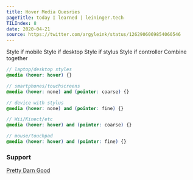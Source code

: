 ```yaml
---
title: Hover Media Quesries
pageTitle: today I learned | leininger.tech
TILIndex: 8
date: 2020-04-21
source: https://twitter.com/argyleink/status/1262906069854060546
---
```


Style if mobile
Style if desktop
Style if stylus
Style if controller
Combine together

```scss
// laptop/desktop styles
@media (hover: hover) {}

// smartphones/touchscreens
@media (hover: none) and (pointer: coarse) {}

// device with stylus
@media (hover: none) and (pointer: fine) {}

// Wii/Kinect/etc
@media (hover: hover) and (pointer: coarse) {}

// mouse/touchpad
@media (hover: hover) and (pointer: fine) {}
```

### Support
[Pretty Darn Good](https://t.co/ig9ONaQJAI?amp=1)
